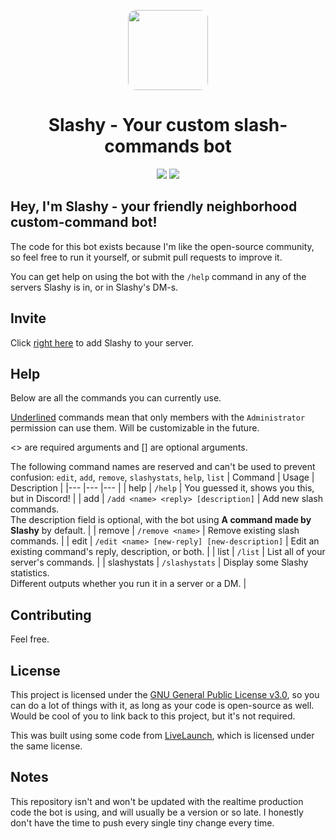 <p align="center"><img src="https://i.imgur.com/d9DucXP.png" style="width: 8rem;border-radius: 10%;"><h1 align="center">Slashy - Your custom slash-commands bot</h1></p>
<p align="center"><a href="https://top.gg/bot/928089024252506173"><img src="https://img.shields.io/badge/top.gg-Slashy-blue?style=for-the-badge"></a> <a href="https://hey.imkez.com/slashy-invite"><img src="https://img.shields.io/badge/Invite%20Me%20to-Discord-blue?style=for-the-badge&logo=discord"></a></p>

## Hey, I'm Slashy - your friendly neighborhood custom-command bot!

The code for this bot exists because I'm like the open-source community, so feel free to run it yourself, or submit pull requests to improve it.

You can get help on using the bot with the `/help` command in any of the servers Slashy is in, or in Slashy's DM-s.

## Invite

Click [right here](https://hey.imkez.com/slashy-invite) to add Slashy to your server.

## Help
Below are all the commands you can currently use.

<u>Underlined</u> commands mean that only members with the `Administrator` permission can use them. Will be customizable in the future.

<> are required arguments and [] are optional arguments.

The following command names are reserved and can't be used to prevent confusion: `edit`, `add`, `remove`, `slashystats`, `help`, `list`
| Command 	| Usage 	| Description 	|
|---	|---	|---	|
| help 	| `/help` 	| You guessed it, shows you this, but in Discord! 	|
| add 	| `/add <name> <reply> [description]` 	| Add new slash commands.<br>The description field is optional, with the bot using **A command made by Slashy** by default. 	|
| remove 	| `/remove <name>` 	| Remove existing slash commands. 	|
| edit 	| `/edit <name> [new-reply] [new-description]` 	| Edit an existing command's reply, description, or both. 	|
| list 	| `/list` 	| List all of your server's commands. 	|
| slashystats 	| `/slashystats` 	| Display some Slashy statistics.<br>Different outputs whether you run it in a server or a DM. 	|

## Contributing
Feel free.

## License

This project is licensed under the [GNU General Public License v3.0](https://www.gnu.org/licenses/gpl-3.0.html), so you can do a lot of things with it, as long as your code is open-source as well. Would be cool of you to link back to this project, but it's not required.

This was built using some code from [LiveLaunch](https://github.com/juststephen/LiveLaunch), which is licensed under the same license.

## Notes
This repository isn't and won't be updated with the realtime production code the bot is using, and will usually be a version or so late. I honestly don't have the time to push every single tiny change every time.

